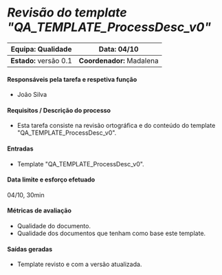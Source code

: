 # **_Revisão do template "QA_TEMPLATE_ProcessDesc_v0"_**

| **Equipa:** Qualidade | Data: 04/10 
| ------ | ------ | 
| **Estado:** versão 0.1 |  **Coordenador:** Madalena|

#### **Responsáveis pela tarefa e respetiva função**
  * João Silva
 
#### **Requisitos / Descrição do processo**
* Esta tarefa consiste na revisão ortográfica e do conteúdo do template "QA_TEMPLATE_ProcessDesc_v0". 

#### **Entradas**
* Template "QA_TEMPLATE_ProcessDesc_v0".

#### **Data limite e esforço efetuado**
04/10, 30min

#### **Métricas de avaliação**
* Qualidade do documento.
* Qualidade dos documentos que tenham como base este template.

#### **Saídas geradas**
* Template revisto e com a versão atualizada.
